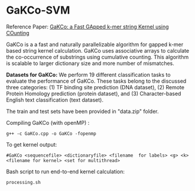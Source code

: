 # GaKCo-SVM

Reference Paper: [GaKCo: a Fast GApped k-mer string Kernel using COunting](https://arxiv.org/abs/1704.07468)

GaKCo is a a fast and naturally parallelizable algorithm for gapped k-mer based string kernel calculation. GaKCo uses associative arrays to calculate the co-occurrence of substrings using cumulative counting. This algorithm is scalable to larger dictionary size and more number of mismatches.

**Datasets for GaKCo:** 
We perform 19 different classification tasks to evaluate the performance of GaKCo. These tasks belong to the discussed three categories: (1) TF binding site prediction (DNA dataset), (2) Remote Protein Homology prediction (protein dataset), and (3) Character-based English text classification (text dataset).

The train and test sets have been provided in "data.zip" folder.

Compiling GaKCo (with openMP) : 
```
g++ -c GaKCo.cpp -o GaKCo -fopenmp
```
To get kernel output: 
```
#GaKCo <sequencefile> <dictionaryfile> <filename  for labels> <g> <k> <filename for kernel> <set for multithread>   
```
Bash script to run end-to-end kernel calculation:
```
processing.sh
```
